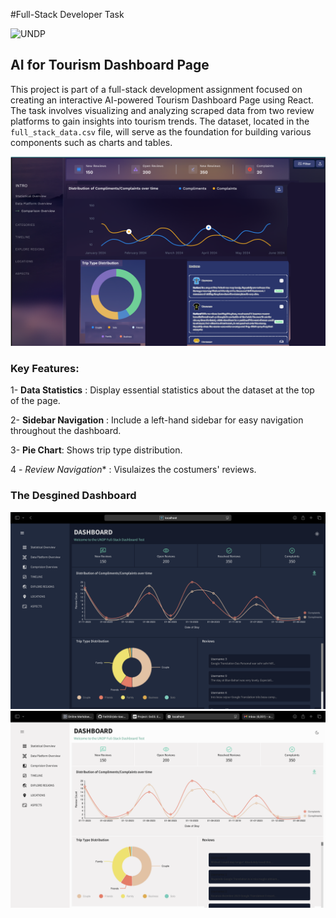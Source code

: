 #Full-Stack Developer Task

![UNDP](https://pbs.twimg.com/media/F5hq3wuXUAASlYn?format=jpg&name=medium)

## AI for Tourism Dashboard Page

This project is part of a full-stack development assignment focused on creating an interactive AI-powered Tourism Dashboard Page using React. The task involves visualizing and analyzing scraped data from two review platforms to gain insights into tourism trends. The dataset, located in the `full_stack_data.csv` file, will serve as the foundation for building various components such as charts and tables.

![Dashboard](1.png)

### Key Features:
1- **Data Statistics** : Display essential statistics about the dataset at the top of the page.

2- **Sidebar Navigation** : Include a left-hand sidebar for easy navigation throughout the dashboard.

3- **Pie Chart**: Shows trip type distribution.

4 - *Review Navigation** : Visulaizes the costumers' reviews.

### The Desgined Dashboard
![desgin](desgin.png)
![desgin](light.png)
